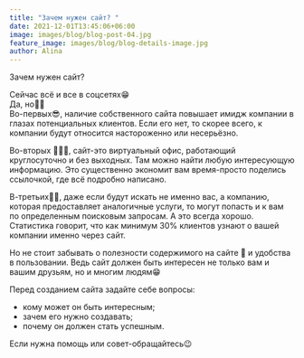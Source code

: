```yaml
---
title: "Зачем нужен сайт? "
date: 2021-12-01T13:45:06+06:00
image: images/blog/blog-post-04.jpg
feature_image: images/blog/blog-details-image.jpg
author: Alina
---
```


Зачем нужен сайт? 

Сейчас всё и все в соцсетях😁  
Да, но☝🏼  
Во-первых😎, наличие собственного сайта повышает имидж компании в глазах потенциальных клиентов.
Если его нет, то скорее всего, к компании будут относится настороженно или несерьёзно.

Во-вторых 👩🏼‍💻, сайт-это виртуальный офис, работающий круглосуточно и без выходных. Там можно найти любую интересующую информацию. Это существенно экономит вам время-просто поделись ссылочкой, где всё подробно написано.

В-третьих🕵🏼, даже если будут искать не именно вас, а компанию, которая предоставляет аналогичные услуги, то могут попасть и к вам по определенным поисковым запросам. А это всегда хорошо. Статистика говорит, что как минимум 30% клиентов узнают о вашей компании именно через сайт.

Но не стоит забывать о полезности содержимого на сайте 🥰 и удобства в пользовании. Ведь сайт должен быть интересен не только вам и вашим друзьям, но и многим людям😁

Перед созданием сайта задайте себе вопросы:
* кому может он быть интересным;
* зачем его нужно создавать;
* почему он должен стать успешным.


Если нужна помощь или совет-обращайтесь😉
